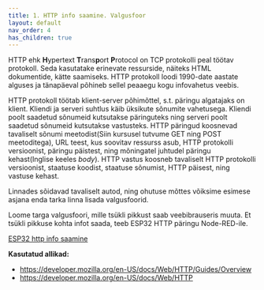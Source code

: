```yaml
---
title: 1. HTTP info saamine. Valgusfoor
layout: default
nav_order: 4
has_children: true
---
```


HTTP ehk **H**ypertext **T**rans**p**ort **P**rotocol on TCP protokolli peal töötav protokoll. Seda kasutatake erinevate ressurside, näiteks HTML dokumentide, kätte saamiseks. HTTP protokoll loodi 1990-date aastate alguses ja tänapäeval põhineb sellel peaaegu kogu infovahetus veebis. 

HTTP protokoll töötab klient-server põhimõttel, s.t. päringu algatajaks on klient. Kliendi ja serveri suhtlus käib üksikute sõnumite vahetusega. Kliendi poolt saadetud sõnumeid kutsutakse päringuteks ning serveri poolt saadetud sõnumeid kutsutakse vastusteks. HTTP päringud koosnevad tavaliselt sõnumi meetodist(Siin kursusel tutvume GET ning POST meetoditega), URL teest, kus soovitav ressurss asub, HTTP protokolli versioonist, päringu päistest, ning mõningatel juhtudel päringu kehast(Inglise keeles *body*). HTTP vastus koosneb tavaliselt HTTP protokolli versioonist, staatuse koodist, staatuse sõnumist, HTTP päisest, ning vastuse kehast.

Linnades sõidavad tavaliselt autod, ning ohutuse mõttes võiksime esimese asjana enda tarka linna lisada valgusfoorid. 

Loome targa valgusfoori, mille tsükli pikkust saab veebibrauseris muuta. Et tsükli pikkuse kohta infot saada, teeb ESP32 HTTP päringu Node-RED-ile.

[ESP32 http info saamine](./esp32-http)

**Kasutatud allikad:**
- https://developer.mozilla.org/en-US/docs/Web/HTTP/Guides/Overview
- https://developer.mozilla.org/en-US/docs/Web/HTTP

